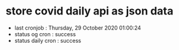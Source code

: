 # store covid daily api as json data

- last cronjob : Thursday, 29 October 2020 01:00:24
- status og cron : success
- status daily cron : success
      
      